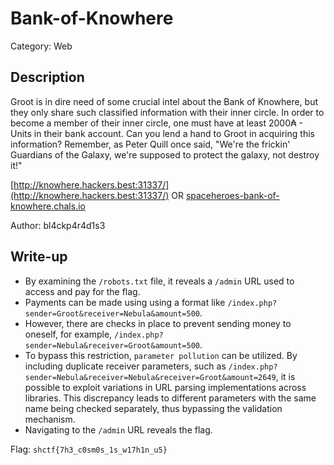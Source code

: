 # Bank-of-Knowhere
Category: Web

## Description
Groot is in dire need of some crucial intel about the Bank of Knowhere, but they only share such classified information with their inner circle. In order to become a member of their inner circle, one must have at least 2000₳ - Units in their bank account. Can you lend a hand to Groot in acquiring this information? Remember, as Peter Quill once said, "We're the frickin' Guardians of the Galaxy, we're supposed to protect the galaxy, not destroy it!"

[http://knowhere.hackers.best:31337/](http://knowhere.hackers.best:31337/) OR [spaceheroes-bank-of-knowhere.chals.io](spaceheroes-bank-of-knowhere.chals.io)

Author: bl4ckp4r4d1s3

## Write-up
- By examining the `/robots.txt` file, it reveals a `/admin` URL used to access and pay for the flag.
- Payments can be made using using a format like `/index.php?sender=Groot&receiver=Nebula&amount=500`.
- However, there are checks in place to prevent sending money to oneself, for example, `/index.php?sender=Nebula&receiver=Groot&amount=500`.
- To bypass this restriction, `parameter pollution` can be utilized. By including duplicate receiver parameters, such as `/index.php?sender=Nebula&receiver=Nebula&receiver=Groot&amount=2649`, it is possible to exploit variations in URL parsing implementations across libraries. This discrepancy leads to different parameters with the same name being checked separately, thus bypassing the validation mechanism.
- Navigating to the `/admin` URL reveals the flag.

Flag: `shctf{7h3_c0sm0s_1s_w17h1n_u5}`
